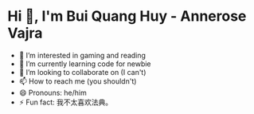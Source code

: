 
<h1> Hi 👋, I'm Bui Quang Huy - Annerose Vajra </h1>

- 👀 I’m interested in gaming and reading 
- 🌱 I’m currently learning code for newbie 
- 💞️ I’m looking to collaborate on (I can't)
- 📫 How to reach me (you shouldn't)
- 😄 Pronouns: he/him
- ⚡ Fun fact: 我不太喜欢法典。
